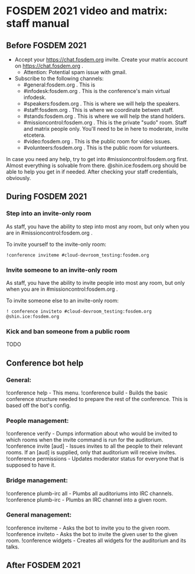 # FOSDEM 2021 video and matrix: staff manual

## Before FOSDEM 2021
- Accept your https://chat.fosdem.org invite. Create your matrix account on https://chat.fosdem.org .
  - Attention: Potential spam issue with gmail.
- Subscribe to the following channels:
  - #general:fosdem.org . This is 
  - #infodesk:fosdem.org . This is the conference's main virtual infodesk.
  - #speakers:fosdem.org . This is where we will help the speakers.
  - #staff:fosdem.org . This is where we coordinate betwen staff.
  - #stands:fosdem.org . This is where we will help the stand holders.
  - #missioncontrol:fosdem.org . This is the private "sudo" room. Staff and matrix people only. You'll need to be in here to moderate, invite etcetera.
  - #video:fosdem.org . This is the public room for video issues.
  - #volunteers:fosdem.org . This is the public room for volunteers.

In case you need any help, try to get into #missioncontrol:fosdem.org first. Almost everything is solvable from there. @shin.ice:fosdem.org should be able to help you get in if needed. After checking your staff credentials, obviously.

## During FOSDEM 2021
### Step into an invite-only room
As staff, you have the ability to step into most any room, but only when you are in #missioncontrol:fosdem.org .

To invite yourself to the invite-only room:

```!conference inviteme #cloud-devroom_testing:fosdem.org```

### Invite someone to an invite-only room
As staff, you have the ability to invite people into most any room, but only when you are in #missioncontrol:fosdem.org .

To invite someone else to an invite-only room:

```! conference inviteto #cloud-devroom_testing:fosdem.org @shin.ice:fosdem.org```

### Kick and ban someone from a public room
TODO

## Conference bot help

### General:

!conference help   - This menu.
!conference build  - Builds the basic conference structure needed to prepare the rest
                     of the conference. This is based off the bot's config.

### People management:

!conference verify <aud>  - Dumps information about who would be invited to which rooms when
                            the invite command is run for the auditorium.
!conference invite [aud]  - Issues invites to all the people to their relevant rooms. If an [aud] is
                            supplied, only that auditorium will receive invites.
!conference permissions   - Updates moderator status for everyone that is supposed to have it.

### Bridge management:

!conference plumb-irc all               - Plumbs all auditoriums into IRC channels.
!conference plumb-irc <channel> <room>  - Plumbs an IRC channel into a given room.

### General management:

!conference inviteme <room>         - Asks the bot to invite you to the given room.
!conference inviteto <room> <user>  - Asks the bot to invite the given user to the given room.
!conference widgets <aud>           - Creates all widgets for the auditorium and its talks.


## After FOSDEM 2021
